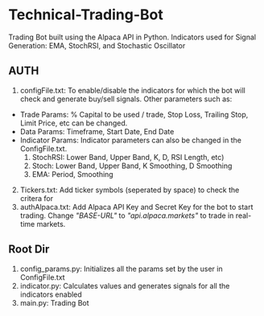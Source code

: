 # Technical-Trading-Bot
Trading Bot built using the Alpaca API in Python. Indicators used for Signal Generation: EMA, StochRSI, and Stochastic Oscillator

## AUTH

1. configFile.txt: To enable/disable the indicators for which the bot will check and generate buy/sell signals. Other parameters such as:
- Trade Params: % Capital to be used / trade, Stop Loss, Trailing Stop, Limit Price, etc can be changed.
- Data Params: Timeframe, Start Date, End Date
- Indicator Params: Indicator parameters can also be changed in the ConfigFile.txt. 
    1. StochRSI: Lower Band, Upper Band, K, D, RSI Length, etc)
    2. Stoch: Lower Band, Upper Band, K Smoothing, D Smoothing
    3. EMA: Period, Smoothing

2. Tickers.txt: Add ticker symbols (seperated by space) to check the critera for
3. authAlpaca.txt: Add Alpaca API Key and Secret Key for the bot to start trading. Change *"BASE-URL"* to *"api.alpaca.markets"* to trade in real-time markets.

## Root Dir

1. config_params.py: Initializes all the params set by the user in ConfigFile.txt
2. indicator.py: Calculates values and generates signals for all the indicators enabled 
3. main.py: Trading Bot
